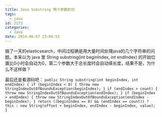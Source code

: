 ```yaml
---
title: Java Substring 两个参数的坑
tags:
  - java
id: 2173
categories:
  - Java
date: 2014-06-07 23:04:53
---
```


搞了一天的elasticsearch，中间过程确是用大量时间处理java的几个字符串的问题。本来以为 java 里 String substring(int beginIndex, int endIndex) 的开始位置比0小时会自动为0，第二个参数大于总长度时会自动填长度，结果不是，为什么不这样做？

最后还是看源码吧：
` public String substring(int beginIndex, int endIndex) {
	if (beginIndex < 0) {
	    throw new StringIndexOutOfBoundsException(beginIndex);
	}
	if (endIndex > count) {
	    throw new StringIndexOutOfBoundsException(endIndex);
	}
	if (beginIndex > endIndex) {
	    throw new StringIndexOutOfBoundsException(endIndex - beginIndex);
	}
	return ((beginIndex == 0) && (endIndex == count)) ? this :
	    new String(offset + beginIndex, endIndex - beginIndex, value);
}
`